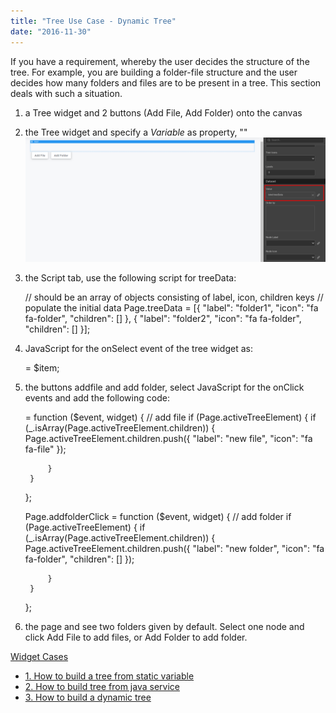 ```yaml
---
title: "Tree Use Case - Dynamic Tree"
date: "2016-11-30"
---
```


If you have a requirement, whereby the user decides the structure of the tree. For example, you are building a folder-file structure and the user decides how many folders and files are to be present in a tree. This section deals with such a situation.

1. a Tree widget and 2 buttons (Add File, Add Folder) onto the canvas
2. the Tree widget and specify a _Variable_ as property, "" [![](../assets/tree_dynamic_design.png)](../assets/tree_dynamic_design.png)
3. the Script tab, use the following script for treeData:
    
    // should be an array of objects consisting of label, icon, children keys
        // populate the initial data
    Page.treeData = \[{
            "label": "folder1",
            "icon": "fa fa-folder",
            "children": \[\]
        }, {
            "label": "folder2",
            "icon": "fa fa-folder",
            "children": \[\]
        }\];
    
4. JavaScript for the onSelect event of the tree widget as:
    
     = $item;
    
5. the buttons addfile and add folder, select JavaScript for the onClick events and add the following code:
    
     = function ($event, widget) {
        // add file
        if (Page.activeTreeElement) {
            if (\_.isArray(Page.activeTreeElement.children)) {
                Page.activeTreeElement.children.push({
                    "label": "new file",
                    "icon": "fa fa-file"
                });
    
            }
        }
    };
    
    Page.addfolderClick = function ($event, widget) {
        // add folder
        if (Page.activeTreeElement) {
            if (\_.isArray(Page.activeTreeElement.children)) {
                Page.activeTreeElement.children.push({
                    "label": "new folder",
                    "icon": "fa fa-folder",
                    "children": \[\]
                });
    
            }
        }
    };
    
6. the page and see two folders given by default. Select one node and click Add File to add files, or Add Folder to add folder.

[Widget Cases](/learn/app-development/widgets/basic/tree/)

- [1\. How to build a tree from static variable](/learn/how-tos/tree-use-case-static-variable/)
- [2\. How to build tree from java service](/learn/how-tos/tree-use-case-java-service/)
- [3\. How to build a dynamic tree](/learn/how-tos/tree-use-case-dynamic-tree/)
